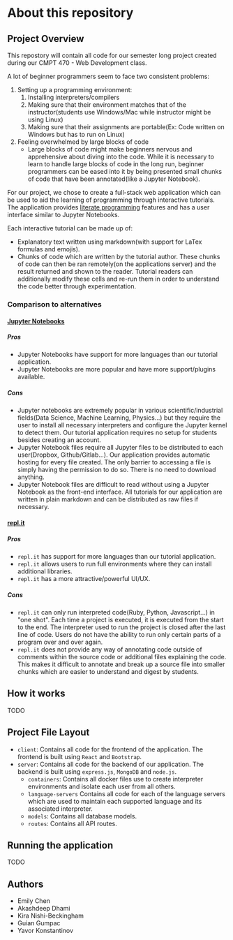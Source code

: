 # About this repository

## Project Overview
This repostory will contain all code for our semester long project created during our CMPT 470 - Web Development class.

A lot of beginner programmers seem to face two consistent problems:
1. Setting up a programming environment:
   1. Installing interpreters/compilers
   2. Making sure that their environment matches that of the instructor(students use Windows/Mac while instructor might be using Linux)
   3. Making sure that their assignments are portable(Ex: Code written on Windows but has to run on Linux)
2. Feeling overwhelmed by large blocks of code
   -  Large blocks of code might make beginners nervous and apprehensive about diving into the code. While it is necessary to learn to handle large blocks of code in the long run, beginner programmers can be eased into it by being presented small chunks of code that have been annotated(like a Jupyter Notebook).

For our project, we chose to create a full-stack web application which can be used to aid the learning of programming through interactive tutorials. The application provides [literate programming](https://en.wikipedia.org/wiki/Literate_programming) features and has a user interface similar to Jupyter Notebooks.

Each interactive tutorial can be made up of:
   - Explanatory text written using markdown(with support for LaTex formulas and emojis).
   - Chunks of code which are written by the tutorial author. These chunks of code can then be ran remotely(on the applications server) and the result returned and shown to the reader. Tutorial readers can additionally modify these cells and re-run them in order to understand the code better through experimentation.

### Comparison to alternatives
#### [Jupyter Notebooks](https://jupyter.org/index.html)
##### Pros
- Jupyter Notebooks have support for more languages than our tutorial application.
- Jupyter Notebooks are more popular and have more support/plugins available.
##### Cons
- Jupyter notebooks are extremely popular in various scientific/industrial fields(Data Science, Machine Learning, Physics...) but they require the user to install all necessary interpreters and configure the Jupyter kernel to detect them. Our tutorial application requires no setup for students besides creating an account.
- Jupyter Notebook files require all Jupyter files to be distributed to each user(Dropbox, Github/Gitlab...). Our application provides automatic hosting for every file created. The only barrier to accessing a file is simply having the permission to do so. There is no need to download anything.
- Jupyter Notebook files are difficult to read without using a Jupyter Notebook as the front-end interface. All tutorials for our application are written in plain markdown and can be distributed as raw files if necessary.
#### [repl.it](https://replit.com/)
##### Pros
- `repl.it` has support for more languages than our tutorial application.
- `repl.it` allows users to run full environments where they can install additional libraries.
- `repl.it` has a more attractive/powerful UI/UX.
##### Cons
- `repl.it` can only run interpreted code(Ruby, Python, Javascript...) in "one shot". Each time a project is executed, it is executed from the start to the end. The interpreter used to run the project is closed after the last line of code. Users do not have the ability to run only certain parts of a program over and over again.
- `repl.it` does not provide any way of annotating code outside of comments within the source code or additional files explaining the code. This makes it difficult to annotate and break up a source file into smaller chunks which are easier to understand and digest by students.

## How it works
TODO
## Project File Layout
- `client`: Contains all code for the frontend of the application. The frontend is built using `React` and `Bootstrap`.
- `server`: Contains all code for the backend of our application. The backend is built using `express.js`, `MongoDB` and `node.js`.
  - `containers`: Contains all docker files use to create interpreter environments and isolate each user from all others.
  - `language-servers` Contains all code for each of the language servers which are used to maintain each supported language and its associated interpreter.
  - `models`: Contains all database models.
  - `routes`: Contains all API routes.

## Running the application
TODO

## Authors
- Emily Chen
- Akashdeep Dhami
- Kira Nishi-Beckingham
- Guian Gumpac
- Yavor Konstantinov


